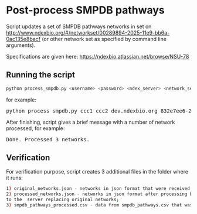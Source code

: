 # Post-process SMPDB pathways

Script updates a set of SMPDB pathways networks in set on http://www.ndexbio.org/#/networkset/00289894-2025-11e9-bb6a-0ac135e8bacf (or other network set as specified by command line arguments).

Specifications are given here: https://ndexbio.atlassian.net/browse/NSU-78

## Running the script

```sh
python process_smpdb.py <username> <password> <ndex_server> <network_set_uuid> <smpdb_pathways_csv_file>
```


for example:

<pre>python process_smpdb.py ccc1 ccc2 dev.ndexbio.org 832e7ee6-24df-11e9-a05d-525400c25d22 smpdb_pathways.csv</pre>

After finishing, script gives a brief message with a number of network processed, for example:

<pre>Done. Processed 3 networks.</pre>

## Verification

For verification purpose, script creates 3 additional files in the folder where it runs:

```sh
1) original_networks.json - networks in json format that were received from NDEx server before processing;
2) processed_networks.json - networks in json format after processing by the script; these networks are then sent
to the  server replacing original networks;
3) smpdb_pathways_processed.csv - data from smpdb_pathways.csv that was used for transforming the networks.
```
